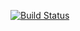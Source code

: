 [![Build Status](https://travis-ci.org/SonarSource/sonar-dotnet-tests-library.svg?branch=master)](https://travis-ci.org/SonarSource/sonar-dotnet-tests-library)
